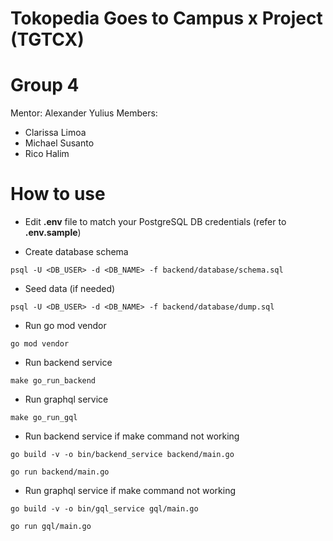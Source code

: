 # Tokopedia Goes to Campus x Project (TGTCX)

# Group 4
Mentor: Alexander Yulius
Members:
- Clarissa Limoa
- Michael Susanto
- Rico Halim

# How to use
- Edit **.env** file to match your PostgreSQL DB credentials (refer to **.env.sample**)

- Create database schema
```
psql -U <DB_USER> -d <DB_NAME> -f backend/database/schema.sql
```

- Seed data (if needed)
```
psql -U <DB_USER> -d <DB_NAME> -f backend/database/dump.sql
```

- Run go mod vendor
```
go mod vendor
```

- Run backend service
```
make go_run_backend
```

- Run graphql service
```
make go_run_gql
```

- Run backend service if make command not working
```
go build -v -o bin/backend_service backend/main.go
```
```
go run backend/main.go
```


- Run graphql service if make command not working
```
go build -v -o bin/gql_service gql/main.go
```
```
go run gql/main.go
```